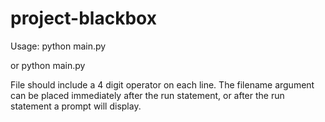# project-blackbox

Usage:
python main.py <filename>

or
python main.py
<filename>

File should include a 4 digit operator on each line. The filename
argument can be placed immediately after the run statement, or
after the run statement a prompt will display.